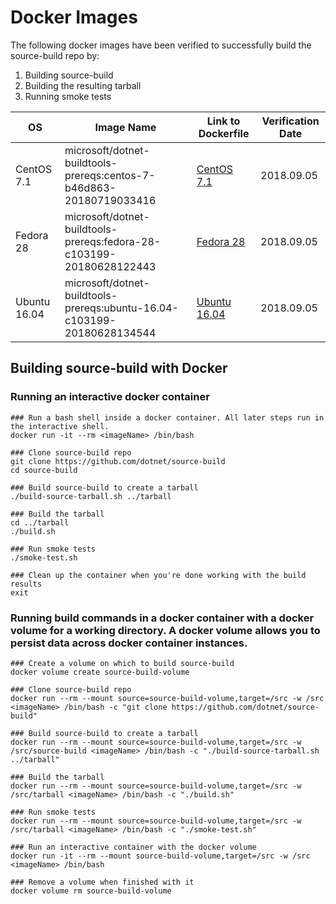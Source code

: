 # Docker Images #

The following docker images have been verified to successfully build the source-build repo by:

1. Building source-build
2. Building the resulting tarball
3. Running smoke tests

| OS | Image Name | Link to Dockerfile | Verification Date |
| --- | --- | --- | --- |
| CentOS 7.1 | microsoft/dotnet-buildtools-prereqs:centos-7-b46d863-20180719033416 | [CentOS 7.1](https://github.com/dotnet/dotnet-buildtools-prereqs-docker/blob/master/src/centos/7/Dockerfile) | 2018.09.05 |
| Fedora 28 | microsoft/dotnet-buildtools-prereqs:fedora-28-c103199-20180628122443 | [Fedora 28](https://github.com/dotnet/dotnet-buildtools-prereqs-docker/blob/master/src/fedora/28/Dockerfile) | 2018.09.05 |
| Ubuntu 16.04 | microsoft/dotnet-buildtools-prereqs:ubuntu-16.04-c103199-20180628134544 |[Ubuntu 16.04](https://github.com/dotnet/dotnet-buildtools-prereqs-docker/blob/master/src/ubuntu/16.04/Dockerfile) | 2018.09.05 |

## Building source-build with Docker ##

### Running an interactive docker container
```
### Run a bash shell inside a docker container. All later steps run in the interactive shell.
docker run -it --rm <imageName> /bin/bash

### Clone source-build repo
git clone https://github.com/dotnet/source-build
cd source-build

### Build source-build to create a tarball
./build-source-tarball.sh ../tarball

### Build the tarball
cd ../tarball
./build.sh

### Run smoke tests
./smoke-test.sh

### Clean up the container when you're done working with the build results
exit
```

### Running build commands in a docker container with a docker volume for a working directory.  A docker volume allows you to persist data across docker container instances.
```
### Create a volume on which to build source-build
docker volume create source-build-volume 

### Clone source-build repo
docker run --rm --mount source=source-build-volume,target=/src -w /src <imageName> /bin/bash -c "git clone https://github.com/dotnet/source-build"

### Build source-build to create a tarball
docker run --rm --mount source=source-build-volume,target=/src -w /src/source-build <imageName> /bin/bash -c "./build-source-tarball.sh ../tarball"

### Build the tarball
docker run --rm --mount source=source-build-volume,target=/src -w /src/tarball <imageName> /bin/bash -c "./build.sh"

### Run smoke tests
docker run --rm --mount source=source-build-volume,target=/src -w /src/tarball <imageName> /bin/bash -c "./smoke-test.sh"

### Run an interactive container with the docker volume
docker run -it --rm --mount source-build-volume,target=/src -w /src <imageName> /bin/bash

### Remove a volume when finished with it
docker volume rm source-build-volume
```
